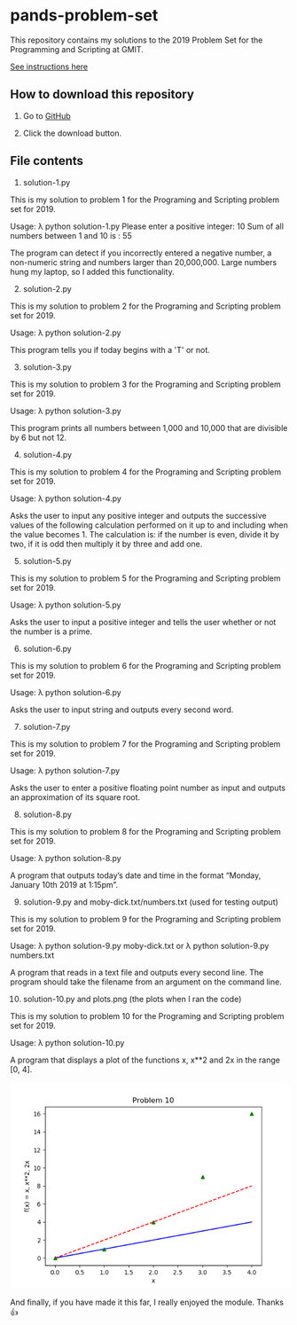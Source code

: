 # pands-problem-set

This repository contains my solutions to the 2019 Problem Set for the Programming and Scripting at GMIT.

[See instructions here](https://github.com/ianmcloughlin/problems-pands-2019/raw/master/problems.pdf)

## How to download this repository

1. Go to [GitHub](https://github.com/AdrianDonohoe/pands-problem-set)  

2. Click the download button.

## File contents

1. solution-1.py

This is my solution to problem 1 for the Programing and Scripting problem set for 2019.

Usage:
λ python solution-1.py
Please enter a positive integer: 10
Sum of all numbers between 1 and  10  is :  55

The program can detect if you incorrectly entered a negative number, a non-numeric string and numbers larger than 20,000,000. Large numbers hung my laptop, so I added this functionality.



2. solution-2.py

This is my solution to problem 2 for the Programing and Scripting problem set for 2019.

Usage:
λ python solution-2.py

This program tells you if today begins with a 'T' or not.

3. solution-3.py

This is my solution to problem 3 for the Programing and Scripting problem set for 2019.

Usage:
λ python solution-3.py

This program prints all numbers between 1,000 and 10,000 that are divisible by 6 but not 12.




4. solution-4.py

This is my solution to problem 4 for the Programing and Scripting problem set for 2019.

Usage:
λ python solution-4.py

Asks the user to input any positive integer and outputs the successive values of the following calculation performed on it up to and including when the value becomes 1. The calculation is: if the number is even, divide it by two, if it is odd then multiply it by three and add one.



5. solution-5.py

This is my solution to problem 5 for the Programing and Scripting problem set for 2019.

Usage:
λ python solution-5.py

Asks the user to input a positive integer and tells the user whether or not the number is a prime.

6. solution-6.py

This is my solution to problem 6 for the Programing and Scripting problem set for 2019.

Usage:
λ python solution-6.py

Asks the user to input string and outputs every second word.


7. solution-7.py

This is my solution to problem 7 for the Programing and Scripting problem set for 2019.

Usage:
λ python solution-7.py

Asks the user to enter a positive floating point number as input and outputs
an approximation of its square root.

8. solution-8.py

This is my solution to problem 8 for the Programing and Scripting problem set for 2019.

Usage:
λ python solution-8.py

A program that outputs today’s date and time in the format “Monday, January
10th 2019 at 1:15pm”.

9. solution-9.py and moby-dick.txt/numbers.txt (used for testing output)

This is my solution to problem 9 for the Programing and Scripting problem set for 2019.

Usage:
λ python solution-9.py moby-dick.txt
or
λ python solution-9.py numbers.txt

A program that reads in a text file and outputs every second line. The program
should take the filename from an argument on the command line.

10. solution-10.py and plots.png (the plots when I ran the code)

This is my solution to problem 10 for the Programing and Scripting problem set for 2019.

Usage:
λ python solution-10.py

A program that displays a plot of the functions x, x**2  and 2x in the range [0, 4].

![Plots](plots.png)

And finally, if you have made it this far, I really enjoyed the module. Thanks  :thumbsup: